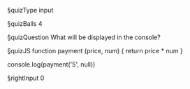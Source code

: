 §quizType
input

§quizBalls
4



§quizQuestion
What will be displayed in the console?



§quizJS
function payment (price, num) {
  return price * num
}

console.log(payment('5', null))



§rightInput
0
